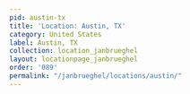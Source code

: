 ```yaml
---
pid: austin-tx
title: 'Location: Austin, TX'
category: United States
label: Austin, TX
collection: location_janbrueghel
layout: locationpage_janbrueghel
order: '089'
permalink: "/janbrueghel/locations/austin/"
---
```

